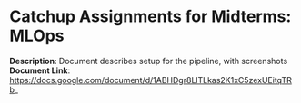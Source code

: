 # Catchup Assignments for Midterms: MLOps

**Description**: Document describes setup for the pipeline, with screenshots<br/>
**Document Link**: https://docs.google.com/document/d/1ABHDgr8LlTLkas2K1xC5zexUEitqTRb_